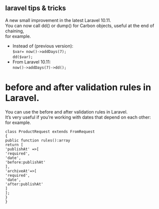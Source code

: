 ## laravel tips & tricks

A new small improvement in the latest Laravel 10.11.<br>
You can now call dd() or dump() for Carbon objects, useful at the end of chaining, <br>for example.

- Instead of (previous version):<br>
`$var= now()->addDays(7);`<br>
`dd($var);`<br>
- From Laravel 10.11:<br>
`now()->addDays(7)->dd();`<br>

# before and after validation rules in Laravel.

You can use the before and after validation rules in Laravel. <br>
It’s very useful if you’re working with dates that depend on each other: <br>for example.

`class ProductRequest extends FromRequest`<br>
`{`<br>
`public function rules():array`<br>
`return [`<br>
`'publishAt' =>[`<br>
`'required',`<br>
`'date',`<br>
`'before:publishAt'`<br>
`],`<br>
`'archiveAt'=>[`<br>
`'required',`<br>
`'date',`<br>
`'after:publishAt'`<br>
`]`<br>
`];`<br>
`}`<br>
`}`<br>